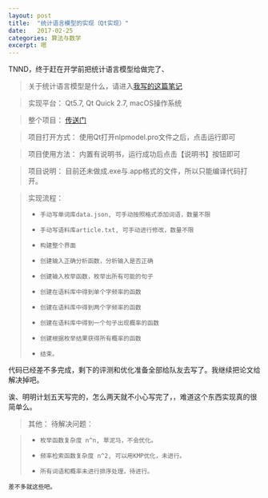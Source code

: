```yaml
---
layout: post
title:  "统计语言模型的实现（Qt实现）"
date:   2017-02-25
categories: 算法与数学
excerpt: 嗯
---
```

<script type="text/javascript" src="http://cdn.mathjax.org/mathjax/latest/MathJax.js?config=default"></script>

TNND，终于赶在开学前把统计语言模型给做完了、

> 关于统计语言模型是什么，请进入[我写的这篇笔记](http://www.ecohnoch.cn/2017/01/22/shuxue16/)

> 实现平台： Qt5.7, Qt Quick 2.7, macOS操作系统

> 整个项目： [传送门](https://github.com/Plug-Play/myNLP/tree/master/nlpmodel)

> 项目打开方式： 使用Qt打开nlpmodel.pro文件之后，点击运行即可

> 项目使用方法： 内置有说明书，运行成功后点击【说明书】按钮即可

> 项目说明： 目前还未做成.exe与.app格式的文件，所以只能编译代码打开。

> 实现流程：
> *     手动写单词库data.json, 可手动按照格式添加词语，数量不限
> *     手动写语料库article.txt, 可手动进行修改，数量不限
> *     构建整个界面
> *     创建输入正确分析函数，分析输入是否正确
> *     创建输入枚举函数，枚举出所有可能的句子
> *     创建在语料库中得到单个字频率的函数
> *     创建在语料库中得到两个字频率的函数
> *     创建在语料库中得到一个句子出现概率的函数
> *     创建根据枚举结果获得所有概率的函数
> *     结束。


代码已经差不多完成，剩下的评测和优化准备全部给队友去写了。我继续把论文给解决掉吧。

诶、明明计划五天写完的，怎么两天就不小心写完了，，难道这个东西实现真的很简单么。

> 其他： 
	待解决问题：
	
> *     枚举函数复杂度 n^n, 草泥马，不会优化。
> *     频率检索函数复杂度 n^2, 可以用KMP优化，未进行。
> *     所有词语和概率未进行排序处理，待进行。
	
	差不多就这些吧。

